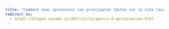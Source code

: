 ```yaml
---
title: "Comment nous optimisons les principales tâches sur le site Canada.ca"
redirect_to:
  - https://blogue.canada.ca/2017/12/12/apercu-d-optimisation.html
---
```

